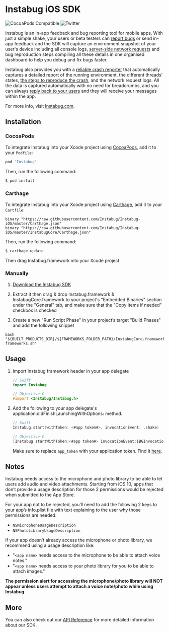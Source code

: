 # Instabug iOS SDK
![CocoaPods Compatible](https://img.shields.io/cocoapods/v/Instabug.svg)
![Twitter](https://img.shields.io/badge/twitter-@Instabug-blue.svg)

Instabug is an in-app feedback and bug reporting tool for mobile apps. With just a simple shake, your users or beta testers can [report bugs](https://instabug.com/bug-reporting) or send in-app feedback and the SDK will capture an environment snapshot of your user's device including all console logs, [server-side network requests](https://instabug.com/network-logging) and bug reproduction steps compiling all these details in one organised dashboard to help you debug and fix bugs faster. 

Instabug also provides you with a [reliable crash reporter](https://instabug.com/crash-reporting) that automatically captures a detailed report of the running environment, the different threads’ states, [the steps to reproduce the crash](https://instabug.com/user-steps), and the network request logs. All the data is captured automatically with no need for breadcrumbs, and you can always [reply back to your users](https://instabug.com/in-app-chat) and they will receive your messages within the app.

For more info, visit [Instabug.com](https://www.instabug.com).

## Installation

### CocoaPods

To integrate Instabug into your Xcode project using [CocoaPods](https://cocoapods.org), add it to your `Podfile`:

```ruby
pod 'Instabug'
```

Then, run the following command:

```bash
$ pod install
```

### Carthage

To integrate Instabug into your Xcode project using [Carthage](https://github.com/Carthage/Carthage), add it to your `Cartfile`:

```
binary "https://raw.githubusercontent.com/Instabug/Instabug-iOS/master/Carthage.json"
binary "https://raw.githubusercontent.com/Instabug/Instabug-iOS/master/InstabugCore/Carthage.json"
```

Then, run the following command:

```bash
$ carthage update
```

Then drag Instabug.framework into your Xcode project.

### Manually

1. [Download the Instabug SDK](https://s3.amazonaws.com/instabug-pro/sdk_releases/Instabug.zip)

2. Extract it then drag & drop Instabug.framework & InstabugCore.framework to your project's "Embedded Binaries" section under the "General" tab, and make sure that the "Copy items if needed" checkbox is checked

3. Create a new "Run Script Phase" in your project’s target "Build Phases" and add the following snippet

```
bash "${BUILT_PRODUCTS_DIR}/${FRAMEWORKS_FOLDER_PATH}/InstabugCore.framework/strip-frameworks.sh"
```

## Usage

1. Import Instabug framework header in your app delegate

    ```swift
    // Swift
    import Instabug
    ```
    
    ```objective-c
    // Objective-C
    #import <Instabug/Instabug.h>
    ```

2. Add the following to your app delegate's application:didFinishLaunchingWithOptions: method.
	
	```swift
	// Swift
	Instabug.start(withToken: <#app token#>, invocationEvent: .shake)
	```
	```objective-c
	// Objective-C
	[Instabug startWithToken:<#app token#> invocationEvent:IBGInvocationEventShake];
	```
	Make sure to replace `app_token` with your application token. Find it [here](https://instabug.com/app/sdk/).

## Notes
Instabug needs access to the microphone and photo library to be able to let users add audio and video attachments. Starting from iOS 10, apps that don’t provide a usage description for those 2 permissions would be rejected when submitted to the App Store.

For your app not to be rejected, you’ll need to add the following 2 keys to your app’s info.plist file with text explaining to the user why those permissions are needed:

* `NSMicrophoneUsageDescription`
* `NSPhotoLibraryUsageDescription`

If your app doesn’t already access the microphone or photo library, we recommend using a usage description like:

* "`<app name>` needs access to the microphone to be able to attach voice notes."
* "`<app name>` needs access to your photo library for you to be able to attach images."

**The permission alert for accessing the microphone/photo library will NOT appear unless users attempt to attach a voice note/photo while using Instabug.**
	
## More

You can also check out our [API Reference](https://instabug.com/public/ios-api-reference/Classes/Instabug.html) for more detailed information about our SDK.
